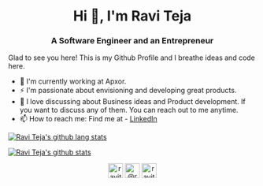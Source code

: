 <h1 align="center">Hi 👋, I'm Ravi Teja</h1>
<h3 align="center">A Software Engineer and an Entrepreneur</h3>

Glad to see you here! This is my Github Profile and I breathe ideas and code here.

- 🔭 I'm currently working at Apxor.
- ⚡ I'm passionate about envisioning and developing great products. 
- 💬 I love discussing about Business ideas and Product development. If you want to discuss any of them. You can reach out to me anytime.
- 📫 How to reach me: Find me at - [LinkedIn](https://www.linkedin.com/in/ravitejakomma/)


[![Ravi Teja's github lang stats](https://github-readme-stats.vercel.app/api/top-langs/?username=RaviTejaKomma&layout=compact&theme=gotham&hide=HTML,CSS&langs_count=5)](https://github.com/RaviTejaKomma/github-readme-stats)

[![Ravi Teja's github stats](https://github-readme-stats.vercel.app/api?username=RaviTejaKomma&show_icons=true&hide_border=true&theme=gotham)](https://github.com/RaviTejaKomma/github-readme-stats)

<p align="center">
    <a href="https://www.linkedin.com/in/ravitejakomma/" target="blank"><img align="center" src="https://cdn.jsdelivr.net/npm/simple-icons@3.0.1/icons/linkedin.svg" alt="ravitejakomma" height="30" width="30" /></a>
    <a href="https://medium.com/@ravitejakomma" target="blank"><img align="center" src="https://cdn.jsdelivr.net/npm/simple-icons@3.0.1/icons/medium.svg" alt="@ravitejakomma" height="30" width="30" /></a>  
    <a href="https://www.instagram.com/raviteja_komma/" target="blank"><img align="center" src="http://cdn.jsdelivr.net/npm/simple-icons@3.0.1/icons/instagram.svg" alt="raviteja_komma" height="30" width="30" /></a>
</p>
